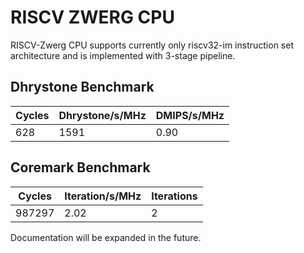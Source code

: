 # RISCV ZWERG CPU #

RISCV-Zwerg CPU supports currently only riscv32-im instruction set architecture and is implemented with 3-stage pipeline.

## Dhrystone Benchmark ##
| Cycles | Dhrystone/s/MHz | DMIPS/s/MHz |
| ------ | --------------- | ----------- |
|    628 |            1591 |        0.90 |

## Coremark Benchmark ##
| Cycles | Iteration/s/MHz | Iterations |
| ------ | --------------- | ---------- |
| 987297 |            2.02 |          2 |

Documentation will be expanded in the future.
